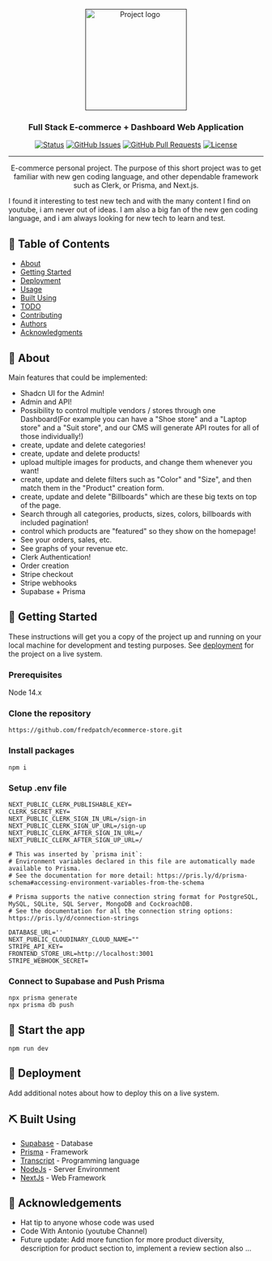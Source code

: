 <p align="center">
  <a href="" rel="noopener">
 <img width=200px height=200px src="https://i.imgur.com/6wj0hh6.jpg" alt="Project logo"></a>
</p>

<h3 align="center">Full Stack E-commerce + Dashboard Web Application</h3>

<div align="center">

[![Status](https://img.shields.io/badge/status-active-success.svg)]()
[![GitHub Issues](https://img.shields.io/github/issues/kylelobo/The-Documentation-Compendium.svg)](https://github.com/kylelobo/The-Documentation-Compendium/issues)
[![GitHub Pull Requests](https://img.shields.io/github/issues-pr/kylelobo/The-Documentation-Compendium.svg)](https://github.com/kylelobo/The-Documentation-Compendium/pulls)
[![License](https://img.shields.io/badge/license-MIT-blue.svg)](/LICENSE)

</div>

---

<p align="center"> E-commerce personal project. The purpose of this short project was to get familiar with new gen coding language, and other dependable framework such as Clerk, or Prisma, and Next.js.

I found it interesting to test new tech and with the many content I find on youtube, i am never out of ideas.
I am also a big fan of the new gen coding language, and i am always looking for new tech to learn and test.

    

</p>

## 📝 Table of Contents

- [About](#about)
- [Getting Started](#getting_started)
- [Deployment](#deployment)
- [Usage](#usage)
- [Built Using](#built_using)
- [TODO](../TODO.md)
- [Contributing](../CONTRIBUTING.md)
- [Authors](#authors)
- [Acknowledgments](#acknowledgement)

## 🧐 About <a name = "about"></a>

Main features that could be implemented:

- Shadcn UI for the Admin!
- Admin and API!
- Possibility to control multiple vendors / stores through one Dashboard(For example you can have a "Shoe store" and a "Laptop store" and a "Suit store", and our CMS will generate API routes for all of those individually!)
- create, update and delete categories!
- create, update and delete products!
- upload multiple images for products, and change them whenever you want!
- create, update and delete filters such as "Color" and "Size", and then match them in the "Product" creation form.
- create, update and delete "Billboards" which are these big texts on top of the page.
- Search through all categories, products, sizes, colors, billboards with included pagination!
- control which products are "featured" so they show on the homepage!
- See your orders, sales, etc.
- See graphs of your revenue etc.
- Clerk Authentication!
- Order creation
- Stripe checkout
- Stripe webhooks
- Supabase + Prisma

## 🏁 Getting Started <a name = "getting_started"></a>

These instructions will get you a copy of the project up and running on your local machine for development and testing purposes. See [deployment](https://ecommerce-store-ebon-gamma.vercel.app) for the project on a live system.

### Prerequisites

Node 14.x

### Clone the repository

```
https://github.com/fredpatch/ecommerce-store.git
```

### Install packages

```
npm i
```

### Setup .env file

```
NEXT_PUBLIC_CLERK_PUBLISHABLE_KEY=
CLERK_SECRET_KEY=
NEXT_PUBLIC_CLERK_SIGN_IN_URL=/sign-in
NEXT_PUBLIC_CLERK_SIGN_UP_URL=/sign-up
NEXT_PUBLIC_CLERK_AFTER_SIGN_IN_URL=/
NEXT_PUBLIC_CLERK_AFTER_SIGN_UP_URL=/

# This was inserted by `prisma init`:
# Environment variables declared in this file are automatically made available to Prisma.
# See the documentation for more detail: https://pris.ly/d/prisma-schema#accessing-environment-variables-from-the-schema

# Prisma supports the native connection string format for PostgreSQL, MySQL, SQLite, SQL Server, MongoDB and CockroachDB.
# See the documentation for all the connection string options: https://pris.ly/d/connection-strings

DATABASE_URL=''
NEXT_PUBLIC_CLOUDINARY_CLOUD_NAME=""
STRIPE_API_KEY=
FRONTEND_STORE_URL=http://localhost:3001
STRIPE_WEBHOOK_SECRET=
```

### Connect to Supabase and Push Prisma

```
npx prisma generate
npx prisma db push
```

## 🔧 Start the app <a name = "tests"></a>

```
npm run dev
```

## 🚀 Deployment <a name = "deployment">

</a>

Add additional notes about how to deploy this on a live system.

## ⛏️ Built Using <a name = "built_using"></a>

- [Supabase](https://supabase.com) - Database
- [Prisma](https://www.prisma.io) - Framework
- [Transcript](https://www.typescriptlang.org) - Programming language
- [NodeJs](https://nodejs.org/en/) - Server Environment
- [NextJs](https://nextjs.org) - Web Framework

## 🎉 Acknowledgements <a name = "acknowledgement"></a>

- Hat tip to anyone whose code was used
- Code With Antonio (youtube Channel)
- Future update: Add more function for more product diversity, description for product section to, implement a review section also ...
